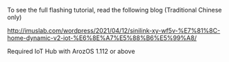 To see the full flashing tutorial, read the following blog (Traditional Chinese only)

http://imuslab.com/wordpress/2021/04/12/sinilink-xy-wf5v-%E7%81%8C-home-dynamic-v2-iot-%E6%8E%A7%E5%88%B6%E5%99%A8/



Required IoT Hub with ArozOS 1.112 or above